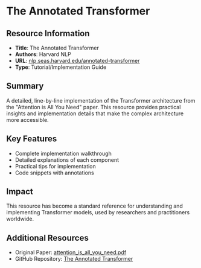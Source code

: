# The Annotated Transformer

## Resource Information
- **Title**: The Annotated Transformer
- **Authors**: Harvard NLP
- **URL**: [nlp.seas.harvard.edu/annotated-transformer](https://nlp.seas.harvard.edu/annotated-transformer/)
- **Type**: Tutorial/Implementation Guide

## Summary
A detailed, line-by-line implementation of the Transformer architecture from the "Attention is All You Need" paper. This resource provides practical insights and implementation details that make the complex architecture more accessible.

## Key Features
- Complete implementation walkthrough
- Detailed explanations of each component
- Practical tips for implementation
- Code snippets with annotations

## Impact
This resource has become a standard reference for understanding and implementing Transformer models, used by researchers and practitioners worldwide.

## Additional Resources
- Original Paper: [attention_is_all_you_need.pdf](../../foundations/transformers/attention_is_all_you_need.pdf)
- GitHub Repository: [The Annotated Transformer](https://github.com/harvardnlp/annotated-transformer)
